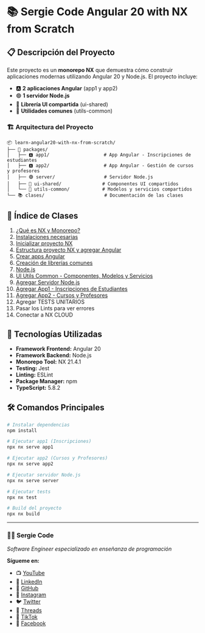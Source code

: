 # 📚 Sergie Code Angular 20 with NX from Scratch

## 📋 Descripción del Proyecto

Este proyecto es un **monorepo NX** que demuestra cómo construir aplicaciones modernas utilizando Angular 20 y Node.js. El proyecto incluye:

- 🅰️ **2 aplicaciones Angular** (app1 y app2)
- 🟢 **1 servidor Node.js** 
- 🎨 **Librería UI compartida** (ui-shared)
- 🔧 **Utilidades comunes** (utils-common)

### 🏗️ Arquitectura del Proyecto

```
📦 learn-angular20-with-nx-from-scratch/
├── 📱 packages/
│   ├── 🅰️ app1/                    # App Angular - Inscripciones de estudiantes
│   ├── 🅰️ app2/                    # App Angular - Gestión de cursos y profesores
│   ├── 🟢 server/                  # Servidor Node.js
│   ├── 🎨 ui-shared/               # Componentes UI compartidos
│   └── 🔧 utils-common/            # Modelos y servicios compartidos
└── 📚 clases/                      # Documentación de las clases
```

## 📖 Índice de Clases

1. [¿Qué es NX y Monorepo?](clases/que-es-nx-y-monorepo.md)
2. [Instalaciones necesarias](clases/instalaciones-necesarias.md)
3. [Inicializar proyecto NX](clases/inicializar-proyecto-nx.md)
4. [Estructura proyecto NX y agregar Angular](clases/estructura-proyecto-nx-y-agregar-angular.md)
5. [Crear apps Angular](clases/crear-apps-angular.md)
6. [Creación de librerías comunes](clases/creacion-de-librerias-comunes.md)
7. [Node.js](clases/node-js.md)
8. [UI Utils Common - Componentes, Modelos y Servicios](clases/ui-utils-common.md)
9. [Agregar Servidor Node.js](clases/agregar-server-nodejs.md)
10. [Agregar App1 - Inscripciones de Estudiantes](clases/agregar-app1-inscripciones.md)
11. [Agregar App2 - Cursos y Profesores](clases/agregar-app2-cursos-profesores.md)
12. Agregar TESTS UNITARIOS
13. Pasar los Lints para ver errores
14. Conectar a NX CLOUD

## 🚀 Tecnologías Utilizadas

- **Framework Frontend:** Angular 20
- **Framework Backend:** Node.js
- **Monorepo Tool:** NX 21.4.1
- **Testing:** Jest
- **Linting:** ESLint
- **Package Manager:** npm
- **TypeScript:** 5.8.2

## 🛠️ Comandos Principales

```bash
# Instalar dependencias
npm install

# Ejecutar app1 (Inscripciones)
npx nx serve app1

# Ejecutar app2 (Cursos y Profesores)
npx nx serve app2

# Ejecutar servidor Node.js
npx nx serve server

# Ejecutar tests
npx nx test

# Build del proyecto
npx nx build
```

---

### 👨‍💻 Sergie Code
*Software Engineer especializado en enseñanza de programación*

**Sígueme en:**
- 📺 [YouTube](https://www.youtube.com/@SergieCode)
- 💼 [LinkedIn](https://www.linkedin.com/in/sergiecode/)
- 🐙 [GitHub](https://github.com/sergiecode)
- 📸 [Instagram](https://www.instagram.com/sergiecode)
- 🐦 [Twitter](https://twitter.com/sergiecode)
- 🧵 [Threads](https://www.threads.net/@sergiecode)
- 🎵 [TikTok](https://www.tiktok.com/@sergiecode)
- 📘 [Facebook](https://www.facebook.com/sergiecodeok) 